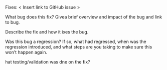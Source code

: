 Fixes: < Insert link to GitHub issue > 

What bug does this fix? Givea brief overview and impact of the bug and link to bug.

Describe the fix and how it ixes the bug.

Was this bug a regression? If so, what had regressed, when was the regression introduced, and what steps are you taking to make sure this won’t happen again.

hat testing/validation was dne on the fix?
